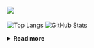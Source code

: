 ![](https://komarev.com/ghpvc/?username=chck&color=blueviolet)

<p align="left"> 
  <img alt="Top Langs" align="center" height="150" src="https://github-readme-stats-nine-umber-51.vercel.app/api/top-langs/?username=chck&layout=compact&count_private=true&show_icons=true&show_icons=true&theme=buefy" />
  <img alt="GitHub Stats" align="center" height="150" src="https://github-readme-stats-nine-umber-51.vercel.app/api?username=chck&count_private=true&show_icons=true&show_icons=true&theme=buefy" />
</p>

<details>
  <summary><b>Read more</b></summary>
  <br>

  <!--START_SECTION:waka-->
**🐱 My GitHub Data** 

> 📦 68.5 kB Used in GitHub's Storage 
 > 
> 🏆 519 Contributions in the Year 2023
 > 
> 💼 Opted to Hire
 > 
> 📜 134 Public Repositories 
 > 
> 🔑 19 Private Repositories 
 > 
**I'm a Night 🦉** 

```text
🌞 Morning                1266 commits        ████░░░░░░░░░░░░░░░░░░░░░   15.97 % 
🌆 Daytime                2015 commits        ██████░░░░░░░░░░░░░░░░░░░   25.43 % 
🌃 Evening                2202 commits        ███████░░░░░░░░░░░░░░░░░░   27.79 % 
🌙 Night                  2442 commits        ████████░░░░░░░░░░░░░░░░░   30.81 % 
```
📅 **I'm Most Productive on Monday** 

```text
Monday                   1775 commits        ██████░░░░░░░░░░░░░░░░░░░   22.40 % 
Tuesday                  1644 commits        █████░░░░░░░░░░░░░░░░░░░░   20.74 % 
Wednesday                1141 commits        ████░░░░░░░░░░░░░░░░░░░░░   14.40 % 
Thursday                 1414 commits        ████░░░░░░░░░░░░░░░░░░░░░   17.84 % 
Friday                   768 commits         ██░░░░░░░░░░░░░░░░░░░░░░░   09.69 % 
Saturday                 403 commits         █░░░░░░░░░░░░░░░░░░░░░░░░   05.09 % 
Sunday                   780 commits         ██░░░░░░░░░░░░░░░░░░░░░░░   09.84 % 
```


📊 **This Week I Spent My Time On** 

```text
💬 Programming Languages: 
Other                    24 hrs 38 mins      █████████████████░░░░░░░░   66.59 % 
Rust                     5 hrs 32 mins       ████░░░░░░░░░░░░░░░░░░░░░   14.98 % 
YAML                     2 hrs 23 mins       ██░░░░░░░░░░░░░░░░░░░░░░░   06.46 % 
Terraform                2 hrs 6 mins        █░░░░░░░░░░░░░░░░░░░░░░░░   05.68 % 
TOML                     39 mins             ░░░░░░░░░░░░░░░░░░░░░░░░░   01.77 % 

🔥 Editors: 
Chrome                   24 hrs 38 mins      █████████████████░░░░░░░░   66.56 % 
CLion                    5 hrs 43 mins       ████░░░░░░░░░░░░░░░░░░░░░   15.48 % 
VS Code                  2 hrs 40 mins       ██░░░░░░░░░░░░░░░░░░░░░░░   07.24 % 
PyCharm                  2 hrs 40 mins       ██░░░░░░░░░░░░░░░░░░░░░░░   07.21 % 
Neovim                   1 hr 16 mins        █░░░░░░░░░░░░░░░░░░░░░░░░   03.43 % 
```

**I Mostly Code in Python** 

```text
Python                   40 repos            ████████░░░░░░░░░░░░░░░░░   32.00 % 
Jupyter Notebook         20 repos            ████░░░░░░░░░░░░░░░░░░░░░   16.00 % 
Rust                     7 repos             █░░░░░░░░░░░░░░░░░░░░░░░░   05.60 % 
Shell                    3 repos             █░░░░░░░░░░░░░░░░░░░░░░░░   02.40 % 
Astro                    1 repo              ░░░░░░░░░░░░░░░░░░░░░░░░░   00.80 % 
```



**Timeline**

![Lines of Code chart](https://raw.githubusercontent.com/chck/chck/main/assets/bar_graph.png)


 Last Updated on 2023-08-17 01:17 UTC
<!--END_SECTION:waka-->
</details>

